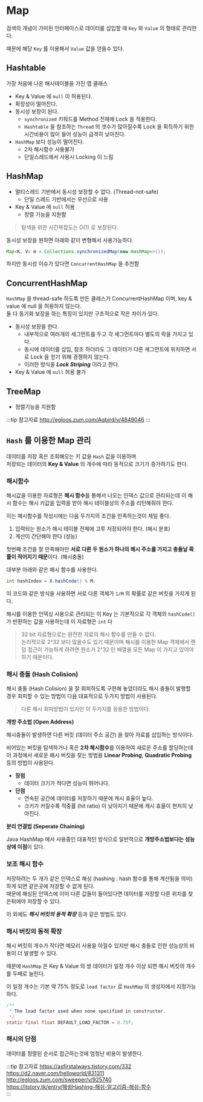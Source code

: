 # Map

검색의 개념이 가미된 인터페이스로 데이터를 삽입할 때 `Key` 와 `Value` 의 형태로 관리한다.

때문에 해당 `Key` 를 이용해서 `Value` 값을 얻을수 있다.

## Hashtable <Badge text="1.0"/>

가장 처음에 나온 해시테이블을 가진 맵 클래스

* Key & Value 에 `null` 이 허용된다.
* 확장성이 떨어진다.
* 동시성 보장이 된다.
  * `synchronized` 키워드를 Method 전체에 Lock 을 적용한다.
  * `Hashtable` 을 참조하는 `Thread` 의 갯수가 많아질수록 Lock 을 획득하기 위한 시간비용이 많이 들어 성능이 급격히 낮아진다.
* `HashMap` 보다 성능이 떨어진다.
  * 2차 해시함수 사용불가
  * 단일스레드에서 사용시 Locking 이 느림

## HashMap <Badge text="1.2"/>

* 멀티스레드 기반에서 동시성 보장할 수 없다. (Thread-not-safe)
  * 단일 스레드 기반에서는 우선으로 사용
* Key & Value 에 `null` 허용
  * 정렬 기능을 지원함

> 탐색을 위한 시간복잡도는 O(1) 로 보장된다.

동시성 보장을 원하면 아래와 같이 변형해서 사용가능하다.

```java
Map<K, V> m = Collections.synchronizedMap(new HashMap<>());
```

하지만 동시성 이슈가 있다면 `ConcurrentHashMap` 을 추천함

## ConcurrentHashMap <Badge text="1.5"/>

`HashMap` 을 thread-safe 하도록 만든 클래스가 ConcurrentHashMap 이며, key & value 에 null 을 허용하지 않는다.  
둘 다 동기화 보장을 하는 특징이 있지만 구조적으로 작은 차이가 있다.

* 동시성 보장을 한다.
  * 내부적으로 여러개의 세그먼트를 두고 각 세그먼트마다 별도의 락을 가지고 있다.
  * 동시에 데이터를 삽입, 참조 하더라도 그 데이터가 다른 세그먼트에 위치하면 서로 Lock 을 얻기 위해 경쟁하지 않는다.
  * 이러한 방식을 _**Lock Striping**_ 이라고 한다.
* Key & Value 에 `null` 허용 불가

## TreeMap <Badge text="1.2"/>

* 정렬기능을 지원함

:::tip 참고자료
<http://egloos.zum.com/Agbird/v/4849046>
:::

## `Hash` 를 이용한 Map 관리

데이터를 저장 혹은 조회해오는 키 값을 `Hash` 값을 이용하며  
저장되는 데이터의 **Key & Value** 의 개수에 따라 동적으로 크기가 증가하기도 한다.

### 해시함수

해시값을 이용한 자료형은 **해시 함수**를 통해서 나오는 인덱스 값으로 관리되는데 이 해시 함수는 해시 키값을 입력을 받아 해시 테이블상의 주소를 리턴해줘야 한다.

이는 해시함수를 작성시에는 다음 두가지의 조건을 만족하는것이 제일 좋다.

1. 입력되는 원소가 해시 테이블 전체에 고루 저장되어야 한다. (해시 분포)
2. 계산이 간단해야 한다 (성능)

첫번째 조건을 잘 만족해야만 **서로 다른 두 원소가 하나의 해시 주소를 가지고 충돌날 확률이 적어지기 때문**이다. (해시충돌)

대부분 아래와 같은 해시 함수를 사용한다.

```java
int hashIndex = X.hashCode() % M;
```

이 코드와 같은 방식을 사용하면 서로 다른 객체가 `1/M` 의 확률로 같은 버킷을 가지게 된다.

해시를 이용한 인덱싱 사용으로 관리되는 이 Key 는 기본적으로 각 객체의 `hashCode()` 가 반환하는 값을 사용하는데 이 자료형은 `int` 다

> 32 bit 자료형으로는 완전한 자료의 해시 함수를 만들 수 없다.  
> 논리적으로 2^32 보다 많을수도 있기 때문이며 
> 해시를 이용한 Map 객체에서 랜덤 접근이 가능하게 하려면 원소가 2^32 인 배열을 모든 Map 이 가지고 있어야 하기 때문이다.

### 해시 충돌 (Hash Colision)

해시 충돌 (Hash Colision) 을 잘 회피하도록 구현해 놓았더라도 해시 충돌이 발행할 경우 회피할 수 있는 방법이 다음 대표적으로 두가지 방법이 사용된다.

> 다른 해시 회피방법이 있지만 이 두가지를 응용한 방법이다.

**개방 주소법 (Open Address)**

해시충돌이 발생하면 다른 버킷 (데이터 주소 공간) 을 찾아 자료를 삽입하는 방식이다.

비어있는 버킷을 탐색하거나 혹은 **2차 해시함수**를 이용하여 새로운 주소를 할당하는데  
이 과정에서 새로운 해시 버킷을 찾는 방법을 **Linear Probing**, **Quadratic Probing** 등의 방법이 사용된다.

* **장점**
  * 데이터 크기가 적다면 성능이 뛰어나다.
* **단점**
  * 연속된 공간에 데이터를 저장하기 때문에 캐시 효율이 높다.
  * 크키가 커질수록 적중률 (hit ratio) 이 낮아지기 때문에 캐시 효율이 현저히 낮아진다.

**분리 연결법 (Seperate Chaining)**

Java HashMap 에서 사용중인 대표적인 방식으로 일반적으로 **개방주소법보다는 성능상에 이점**이 있다.

### 보조 해시 함수

저장하려는 두 개가 같은 인덱스로 해싱 (hashing : hash 함수를 통해 계산됨을 의미) 하게 되면 같은곳에 저장할 수 없게 된다.  
때문에 해싱된 인덱스에 이미 다른 값들이 들어있다면 데이터를 저장할 다른 위치를 찾은뒤에야 저장할 수 있다.

이 외에도 _**해시 버킷의 동적 확장**_ 등과 같은 방법도 있다.

### 해시 버킷의 동적 확장

해시 버킷의 개수가 작다면 메모리 사용을 아낄수 있지만 해시 충돌로 인한 성능상의 비용이 더 발생할 수 있다.

때문에 `HashMap` 은 Key & Value 의 쌍 데이터가 일정 개수 이상 되면 해시 버킷의 개수를 두배로 늘린다.

이 일정 개수는 기본 약 75% 정도로 `load factor` 로 `HashMap` 의 생성자에서 지정가능하다.

```java
/**
 * The load factor used when none specified in constructor.
 */
static final float DEFAULT_LOAD_FACTOR = 0.75f;
```

### 해시의 단점

데이터를 정렬된 순서로 접근하는것에 엄청난 비용이 발생한다.

:::tip 참고자료
<https://asfirstalways.tistory.com/332>  
<https://d2.naver.com/helloworld/831311>  
<http://egloos.zum.com/sweeper/v/925740>  
<https://itstory.tk/entry/해슁Hashing-해쉬-알고리즘-해쉬-함수>  
:::
